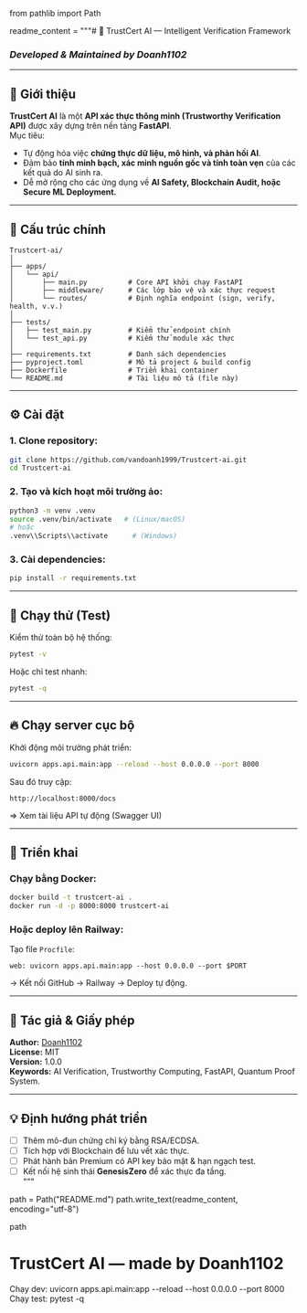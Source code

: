 from pathlib import Path

readme_content = """# 🧠 TrustCert AI — Intelligent Verification Framework  
### *Developed & Maintained by Doanh1102*

---

## 🚀 Giới thiệu

**TrustCert AI** là một **API xác thực thông minh (Trustworthy Verification API)** được xây dựng trên nền tảng **FastAPI**.  
Mục tiêu:  
- Tự động hóa việc **chứng thực dữ liệu, mô hình, và phản hồi AI**.  
- Đảm bảo **tính minh bạch, xác minh nguồn gốc và tính toàn vẹn** của các kết quả do AI sinh ra.  
- Dễ mở rộng cho các ứng dụng về **AI Safety, Blockchain Audit, hoặc Secure ML Deployment.**

---

## 🧩 Cấu trúc chính

```
Trustcert-ai/
│
├── apps/
│   └── api/
│       ├── main.py          # Core API khởi chạy FastAPI
│       ├── middleware/      # Các lớp bảo vệ và xác thực request
│       └── routes/          # Định nghĩa endpoint (sign, verify, health, v.v.)
│
├── tests/
│   ├── test_main.py         # Kiểm thử endpoint chính
│   └── test_api.py          # Kiểm thử module xác thực
│
├── requirements.txt         # Danh sách dependencies
├── pyproject.toml           # Mô tả project & build config
├── Dockerfile               # Triển khai container
└── README.md                # Tài liệu mô tả (file này)
```

---

## ⚙️ Cài đặt

### 1. Clone repository:
```bash
git clone https://github.com/vandoanh1999/Trustcert-ai.git
cd Trustcert-ai
```

### 2. Tạo và kích hoạt môi trường ảo:
```bash
python3 -m venv .venv
source .venv/bin/activate   # (Linux/macOS)
# hoặc
.venv\\Scripts\\activate      # (Windows)
```

### 3. Cài dependencies:
```bash
pip install -r requirements.txt
```

---

## 🧪 Chạy thử (Test)

Kiểm thử toàn bộ hệ thống:
```bash
pytest -v
```

Hoặc chỉ test nhanh:
```bash
pytest -q
```

---

## 🔥 Chạy server cục bộ

Khởi động môi trường phát triển:
```bash
uvicorn apps.api.main:app --reload --host 0.0.0.0 --port 8000
```

Sau đó truy cập:
```
http://localhost:8000/docs
```
=> Xem tài liệu API tự động (Swagger UI)

---

## 🧱 Triển khai

### Chạy bằng Docker:
```bash
docker build -t trustcert-ai .
docker run -d -p 8000:8000 trustcert-ai
```

### Hoặc deploy lên Railway:
Tạo file `Procfile`:
```
web: uvicorn apps.api.main:app --host 0.0.0.0 --port $PORT
```
→ Kết nối GitHub → Railway → Deploy tự động.

---

## 🧤 Tác giả & Giấy phép

**Author:** [Doanh1102](https://github.com/vandoanh1999)  
**License:** MIT  
**Version:** 1.0.0  
**Keywords:** AI Verification, Trustworthy Computing, FastAPI, Quantum Proof System.

---

## 💡 Định hướng phát triển

- [ ] Thêm mô-đun chứng chỉ ký bằng RSA/ECDSA.  
- [ ] Tích hợp với Blockchain để lưu vết xác thực.  
- [ ] Phát hành bản Premium có API key bảo mật & hạn ngạch test.  
- [ ] Kết nối hệ sinh thái **GenesisZero** để xác thực đa tầng.  
"""

path = Path("README.md")
path.write_text(readme_content, encoding="utf-8")

path
# TrustCert AI — made by Doanh1102
Chạy dev:
  uvicorn apps.api.main:app --reload --host 0.0.0.0 --port 8000
Chạy test:
  pytest -q
